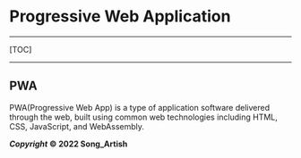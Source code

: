 # Progressive Web Application

---

[TOC]

---



## PWA

PWA(Progressive Web App) is a type of application software delivered through the web, built using common web technologies including HTML, CSS, JavaScript, and WebAssembly.



***Copyright* © 2022 Song_Artish**